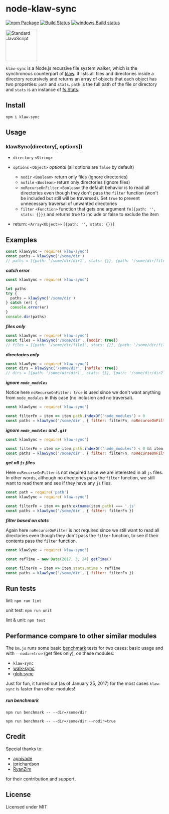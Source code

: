 node-klaw-sync
==============

[![npm Package](https://img.shields.io/npm/v/klaw-sync.svg?style=flat-square)](https://www.npmjs.com/package/klaw-sync)
[![Build Status](https://travis-ci.org/manidlou/node-klaw-sync.svg?branch=master)](https://travis-ci.org/manidlou/node-klaw-sync)
[![windows Build status](https://ci.appveyor.com/api/projects/status/braios34k6qw4h5p/branch/master?svg=true)](https://ci.appveyor.com/project/manidlou/node-klaw-sync/branch/master)

<a href="https://github.com/feross/standard"><img src="https://cdn.rawgit.com/feross/standard/master/sticker.svg" alt="Standard JavaScript" width="100"></a>

`klaw-sync` is a Node.js recursive file system walker, which is the synchronous counterpart of [klaw](https://github.com/jprichardson/node-klaw). It lists all files and directories inside a directory recursively and returns an array of objects that each object has two properties: `path` and `stats`. `path` is the full path of the file or directory and `stats` is an instance of [fs.Stats](https://nodejs.org/api/fs.html#fs_class_fs_stats).

Install
-------

    npm i klaw-sync

Usage
-----

### klawSync(directory[, options])

- `directory` `<String>`
- `options` `<Object>` *optional* (all options are `false` by default)
  - `nodir` `<Boolean>` return only files (ignore directories)
  - `nofile` `<Boolean>` return only directories (ignore files)
  - `noRecurseOnFilter` `<Boolean>` the default behavior is to read all directories even though they don't pass the `filter` function (won't be included but still will be traversed). Set `true` to prevent unnecessary traversal of unwanted directories
  - `filter` `<Function>` function that gets one argument `fn({path: '', stats: {}})` and returns true to include or false to exclude the item

- return: `<Array<Object>>` `[{path: '', stats: {}}]`

Examples
--------

```js
const klawSync = require('klaw-sync')
const paths = klawSync('/some/dir')
// paths = [{path: '/some/dir/dir1', stats: {}}, {path: '/some/dir/file1', stats: {}}]
```

_**catch error**_

```js
const klawSync = require('klaw-sync')

let paths
try {
  paths = klawSync('/some/dir')
} catch (er) {
  console.error(er)
}
console.dir(paths)
```

_**files only**_

```js
const klawSync = require('klaw-sync')
const files = klawSync('/some/dir', {nodir: true})
// files = [{path: '/some/dir/file1', stats: {}}, {path: '/some/dir/file2', stats: {}}]
```

_**directories only**_

```js
const klawSync = require('klaw-sync')
const dirs = klawSync('/some/dir', {nofile: true})
// dirs = [{path: '/some/dir/dir1', stats: {}}, {path: '/some/dir/dir2', stats: {}}]
```

_**ignore `node_modules`**_

Notice here `noRecurseOnFilter: true` is used since we don't want anything from `node_modules` in this case (no inclusion and no traversal).

```js
const klawSync = require('klaw-sync')

const filterFn = item => item.path.indexOf('node_modules') < 0
const paths = klawSync('/some/dir', { filter: filterFn, noRecurseOnFilter: true })
```

_**ignore `node_modules` and `.git`**_

```js
const klawSync = require('klaw-sync')

const filterFn = item => item.path.indexOf('node_modules') < 0 && item.path.indexOf('.git') < 0
const paths = klawSync('/some/dir', { filter: filterFn, noRecurseOnFilter: true })
```

_**get all `js` files**_

Here `noRecurseOnFilter` is not required since we are interested in all `js` files. In other words, although no directories pass the `filter` function, we still want to read them and see if they have any `js` files.

```js
const path = require('path')
const klawSync = require('klaw-sync')

const filterFn = item => path.extname(item.path) === '.js'
const paths = klawSync('/some/dir', { filter: filterFn })
```

_**filter based on stats**_

Again here `noRecurseOnFilter` is not required since we still want to read all directories even though they don't pass the `filter` function, to see if their contents pass the `filter` function.

```js
const klawSync = require('klaw-sync')

const refTime = new Date(2017, 3, 24).getTime()

const filterFn = item => item.stats.mtime > refTime
const paths = klawSync('/some/dir', { filter: filterFn })
```

Run tests
---------

lint: `npm run lint`

unit test: `npm run unit`

lint & unit: `npm test`


Performance compare to other similar modules
-----------------------------------------------

The `bm.js` runs some basic [benchmark](https://github.com/bestiejs/benchmark.js) tests for two cases: basic usage and with `--nodir=true` (get files only), on these modules:

- `klaw-sync`
- [walk-sync](https://github.com/joliss/node-walk-sync)
- [glob.sync](https://github.com/isaacs/node-glob#globsyncpattern-options)

Just for fun, it turned out (as of January 25, 2017) for the most cases `klaw-sync` is faster than other modules!

##### run benchmark

`npm run benchmark -- --dir=/some/dir`

`npm run benchmark -- --dir=/some/dir --nodir=true`

Credit
------

Special thanks to:

- [agnivade](https://github.com/agnivade)
- [jprichardson](https://github.com/jprichardson)
- [RyanZim](https://github.com/RyanZim)

for their contribution and support.

License
-------

Licensed under MIT
